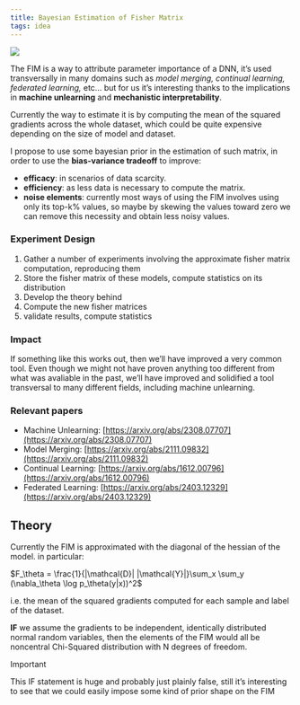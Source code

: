 ```yaml
---
title: Bayesian Estimation of Fisher Matrix
tags: idea
---
```

[![](https://upload.wikimedia.org/wikipedia/commons/3/35/Chi-square_pdf.svg)](https://upload.wikimedia.org/wikipedia/commons/3/35/Chi-square_pdf.svg)

The FIM is a way to attribute parameter importance of a DNN, it’s used transversally in many domains such as _model merging, continual learning, federated learning,_ etc… but for us it’s interesting thanks to the implications in **machine unlearning** and **mechanistic interpretability**.

Currently the way to estimate it is by computing the mean of the squared gradients across the whole dataset, which could be quite expensive depending on the size of model and dataset.

I propose to use some bayesian prior in the estimation of such matrix, in order to use the **bias-variance tradeoff** to improve:

- **efficacy**: in scenarios of data scarcity.
- **efficiency**: as less data is necessary to compute the matrix.
- **noise elements**: currently most ways of using the FIM involves using only its top-k% values, so maybe by skewing the values toward zero we can remove this necessity and obtain less noisy values.

### Experiment Design

1. Gather a number of experiments involving the approximate fisher matrix computation, reproducing them
2. Store the fisher matrix of these models, compute statistics on its distribution
3. Develop the theory behind
4. Compute the new fisher matrices
5. validate results, compute statistics

### Impact

If something like this works out, then we’ll have improved a very common tool. Even though we might not have proven anything too different from what was avaliable in the past, we’ll have improved and solidified a tool transversal to many different fields, including machine unlearning.

### Relevant papers

- Machine Unlearning: [https://arxiv.org/abs/2308.07707](https://arxiv.org/abs/2308.07707)
- Model Merging: [https://arxiv.org/abs/2111.09832](https://arxiv.org/abs/2111.09832)
- Continual Learning: [https://arxiv.org/abs/1612.00796](https://arxiv.org/abs/1612.00796)
- Federated Learning: [https://arxiv.org/abs/2403.12329](https://arxiv.org/abs/2403.12329)

  

## Theory

Currently the FIM is approximated with the diagonal of the hessian of the model. in particular:

$F_\theta = \frac{1}{|\mathcal{D}| |\mathcal{Y}|}\sum_x \sum_y (\nabla_\theta \log p_\theta(y|x))^2$

i.e. the mean of the squared gradients computed for each sample and label of the dataset.

**IF** we assume the gradients to be independent, identically distributed normal random variables, then the elements of the FIM would all be noncentral Chi-Squared distribution with N degrees of freedom.

> [!important]  
> This IF statement is huge and probably just plainly false, still it’s interesting to see that we could easily impose some kind of prior shape on the FIM